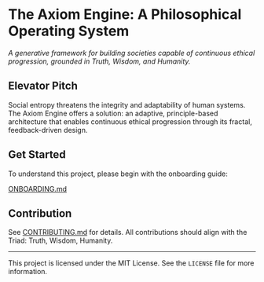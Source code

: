# The Axiom Engine: A Philosophical Operating System

*A generative framework for building societies capable of continuous ethical progression, grounded in Truth, Wisdom, and Humanity.*

## Elevator Pitch

Social entropy threatens the integrity and adaptability of human systems. The Axiom Engine offers a solution: an adaptive, principle-based architecture that enables continuous ethical progression through its fractal, feedback-driven design.

## Get Started

To understand this project, please begin with the onboarding guide:

[ONBOARDING.md](./05_RESOURCES/ONBOARDING.md)

## Contribution

See [CONTRIBUTING.md](./CONTRIBUTING.md) for details. All contributions should align with the Triad: Truth, Wisdom, Humanity.

---

This project is licensed under the MIT License. See the `LICENSE` file for more information.